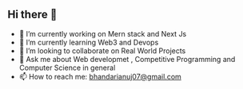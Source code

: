 ## Hi there 👋

- 🔭 I’m currently working on Mern stack and Next Js 
- 🌱 I’m currently learning Web3 and Devops
- 👯 I’m looking to collaborate on Real World Projects
- 💬 Ask me about Web developmet , Competitive Programming and Computer Science in general  
- 📫 How to reach me: bhandarianuj07@gmail.com
